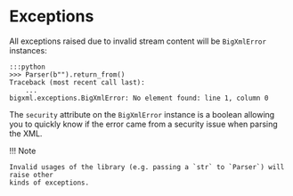 # Exceptions

All exceptions raised due to invalid stream content will be `BigXmlError` instances:

    :::python
    >>> Parser(b"").return_from()
    Traceback (most recent call last):
        ...
    bigxml.exceptions.BigXmlError: No element found: line 1, column 0

The `security` attribute on the `BigXmlError` instance is a boolean allowing you to
quickly know if the error came from a security issue when parsing the XML.

!!! Note

    Invalid usages of the library (e.g. passing a `str` to `Parser`) will raise other
    kinds of exceptions.
